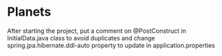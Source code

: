 # Planets
After starting the project, put a comment on @PostConstruct in InitialData.java class to avoid duplicates and
change spring.jpa.hibernate.ddl-auto property to update in application.properties
